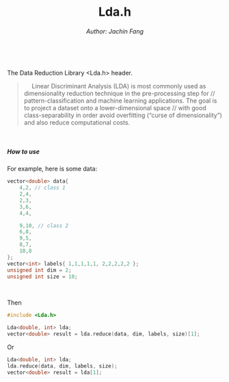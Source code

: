 <h1 align=center>Lda.h</h2>
<h6 align=center>Author: Jachin Fang</h6>
</br>
</br>

The Data Reduction Library <Lda.h> header.

<blockquote>
&emsp; Linear Discriminant Analysis (LDA) is most commonly used as dimensionality reduction technique in the pre-processing step for
// pattern-classification and machine learning applications. The goal is to project a dataset onto a lower-dimensional space
// with good class-separability in order avoid overfitting (“curse of dimensionality”) and also reduce computational costs.
</blockquote>
</br>

##### How to use

For example, here is some data:
```c++
vector<double> data{
    4,2, // class 1
    2,4,
    2,3,
    3,6,
    4,4,

    9,10, // class 2
    6,8,
    9,5,
    8,7,
    10,8
};
vector<int> labels{ 1,1,1,1,1, 2,2,2,2,2 };
unsigned int dim = 2;
unsigned int size = 10;
``` 

</br>

Then

```c++
#include <Lda.h>
``` 

```c++
Lda<double, int> lda;
vector<double> result = lda.reduce(data, dim, labels, size)[1];
```

Or
```c++
Lda<double, int> lda;
lda.reduce(data, dim, labels, size);
vector<double> result = lda[1];
```


